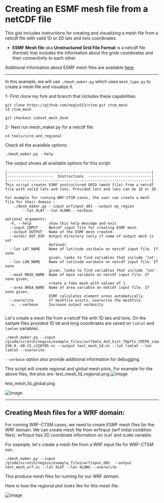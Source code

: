 # Creating an ESMF mesh file from a netCDF file

This gist includes instructions for creating and visualizing a mesh file from a netcdf file with valid 1D or 2D lats and lons coordinates.

* **ESMF Mesh file** aka **Unstructured Grid File Format** is a netcdf file (format) that includes the information about the grids coordinates and their connectivity to each other. 

Additional information about ESMF mesh files are available [here](https://earthsystemmodeling.org/docs/release/ESMF_8_0_1/ESMF_refdoc/node3.html#SECTION03028200000000000000).

------

In this example, we will use `./mesh_maker.py` which uses `mesh_type.py` to create a mesh file and visualize it.

1- First clone my fork and branch that includes these capabilities:
``` Shell
git clone https://github.com/negin513/ctsm.git ctsm_mesh
cd ctsm_mesh

git checkout subset_mesh_dask
```

2- Next run mesh_maker.py for a netcdf file:

```
cd tools/site_and_regional
```
Check all the avaialble options:

```
./mesh_maker.py --help
```

The output shows all available options for this script:
```
|------------------------------------------------------------------|
|---------------------  Instructions  -----------------------------|
|------------------------------------------------------------------|
This script creates ESMF unstructured GRID (mesh file) from a netcdf
file with valid lats and lons. Provided lats and lons can be 1D or 2D.

For example for running WRF-CTSM cases, the user can create a mesh
file for their domain :
    ./mesh_maker.py --input wrfinput_d01 --output my_region
        --lat XLAT --lon XLONG --verbose

optional arguments:
  -h, --help        show this help message and exit
  --input INPUT     Netcdf input file for creating ESMF mesh.
  --output OUTPUT   Name of the ESMF mesh created.
  --outdir OUT_DIR  Output directory (only if name of output mesh is not
                    defined)
  --lat LAT_NAME    Name of latitude varibale on netcdf input file. If none
                    given, looks to find variables that include 'lat'.
  --lon LON_NAME    Name of latitude varibale on netcdf input file. If none
                    given, looks to find variables that include 'lon'.
  --mask MASK_NAME  Name of mask varibale on netcdf input file. If none given,
                    create a fake mask with values of 1.
  --area AREA_NAME  Name of area variable on netcdf input file. If none given,
                    ESMF calculates element areas automatically.
  --overwrite       If meshfile exists, overwrite the meshfile.
  -v, --verbose     Increase output verbosity
  
  ```
  
Let's create a mesh file from a netcdf file with 1D lats and lons. On the sample files provided 1D lat and long coordinates are saved on `lsmlat` and `lsmlon` variables. 

```
./mesh_maker.py --input /glade/scratch/negins/example_files/surfdata_4x5_hist_78pfts_CMIP6_simyr1850_275.0-330.0_-40-15_c220705.nc --output test_mesh_1d.nc --lat lsmlat --lon lsmlon --overwrite
```
`--verbose` option also provide additional information for debugging. 

This script will create regional and global mesh plots. For example for the above files, the plos are:
test_mesh_1d_regional.png
![image](https://user-images.githubusercontent.com/17344536/200441736-972a8136-5c05-4bc9-9bca-b498d972914a.png)


test_mesh_1d_global.png

![image](https://user-images.githubusercontent.com/17344536/200441753-d06e95d1-d85b-4216-9c23-d11ba89a31e4.png)



------
  ## Creating Mesh files for a WRF domain:
For running WRF-CTSM cases, we need to create ESMF mesh files for the WRF domain. We can create mesh file from wrfinput (wrf initial condition files). wrfinput has 2D coordinate information on `XLAT` and `XLONG` variable.

For example, let's create a mesh file from a WRF input file for WRF-CTSM run.  
 ```
./mesh_maker.py --input /glade/scratch/negins/example_files/wrfinput_d01  --output test_mesh_wrf.nc --lat XLAT --lon XLONG --overwrite
```

This produce mesh files for running for our WRF domain. 

Here is how the regional plot looks like for this mesh file:

 ![image](https://user-images.githubusercontent.com/17344536/200442002-1ee5595c-9252-4934-a07c-2f6ad86aff1b.png)


 